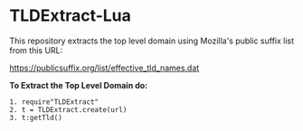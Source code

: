 # TLDExtract-Lua
This repository extracts the top level domain using Mozilla's public suffix list from this URL:

https://publicsuffix.org/list/effective_tld_names.dat

**To Extract the Top Level Domain do:**
    
    1. require"TLDExtract"
    2. t = TLDExtract.create(url)
    3. t:getTld()
